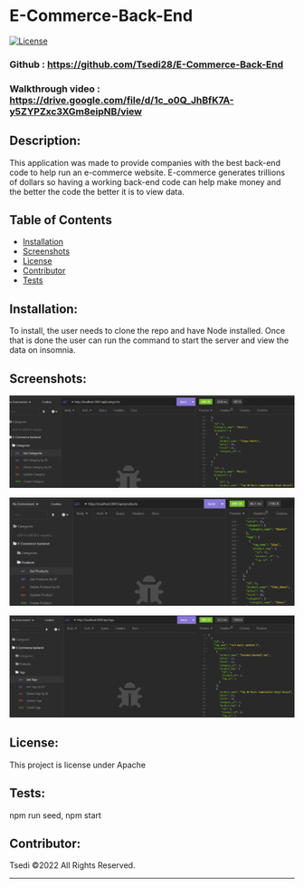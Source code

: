 # E-Commerce-Back-End

[![License](https://img.shields.io/badge/License-Apache_2.0-blue.svg)](https://opensource.org/licenses/Apache-2.0)

### Github : https://github.com/Tsedi28/E-Commerce-Back-End

### Walkthrough video : https://drive.google.com/file/d/1c_o0Q_JhBfK7A-y5ZYPZxc3XGm8eipNB/view

## Description:

This application was made to provide companies with the best back-end code to help run an e-commerce website. E-commerce generates trillions of dollars so having a working back-end code can help make money and the better the code the better it is to view data.

## Table of Contents

- [Installation](#installation)
- [Screenshots](#screenshots)
- [License](#license)
- [Contributor](#contributor)
- [Tests](#tests)

## Installation:

To install, the user needs to clone the repo and have Node installed. Once that is done the user can run the command to start the server and view the data on insomnia.

## Screenshots:

![ScreenShot from application](./Assets/Categories.png)

![ScreenShot from application](./Assets/Products.png)

![ScreenShot from application](./Assets/Tags.png)


## License:

This project is license under Apache


## Tests:

npm run seed, npm start

## Contributor:
Tsedi ©2022 All Rights Reserved.
- - -
